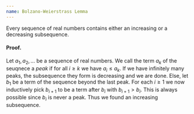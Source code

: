 ```yaml
---
name: Bolzano-Weierstrass Lemma
---
```


Every sequence of real numbers contains either an increasing or a decreasing subsequence.

#### Proof.
Let $a_1,a_2,\dots$ be a sequence of real numbers. We call the term $a_k$ of the seuqnece a *peak* if for all $i\geq k$ we have $a_i \leq a_k$. If we have infinitely many peaks, the subsequence they form is decreasing and we are done. Else, let $b_1$ be a term of the sequence beyond the last peak. For each $i\geq 1$ we now inductively pick $b_{i+1}$ to be a term after $b_i$ with $b_{i+1} > b_i$. This is always possible since $b_i$ is never a peak. Thus we found an increasing subsequence.